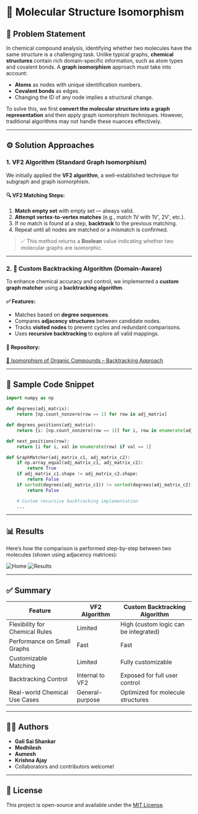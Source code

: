 # 🧪 Molecular Structure Isomorphism

## 🔬 Problem Statement

In chemical compound analysis, identifying whether two molecules have the same structure is a challenging task. Unlike typical graphs, **chemical structures** contain rich domain-specific information, such as atom types and covalent bonds. A **graph isomorphism** approach must take into account:

- **Atoms** as nodes with unique identification numbers.
- **Covalent bonds** as edges.
- Changing the ID of any node implies a structural change.

To solve this, we first **convert the molecular structure into a graph representation** and then apply graph isomorphism techniques. However, traditional algorithms may not handle these nuances effectively.

---

## ⚙️ Solution Approaches

### 1. VF2 Algorithm (Standard Graph Isomorphism)

We initially applied the **VF2 algorithm**, a well-established technique for subgraph and graph isomorphism.

#### 🔍 VF2 Matching Steps:
1. **Match empty set** with empty set — always valid.
2. **Attempt vertex-to-vertex matches** (e.g., match 1V with 1V′, 2V′, etc.).
3. If no match is found at a step, **backtrack** to the previous matching.
4. Repeat until all nodes are matched or a mismatch is confirmed.

> ✅ This method returns a **Boolean** value indicating whether two molecular graphs are isomorphic.

---

### 2. 🧠 Custom Backtracking Algorithm (Domain-Aware)

To enhance chemical accuracy and control, we implemented a **custom graph matcher** using a **backtracking algorithm**.

#### ✅ Features:
- Matches based on **degree sequences**.
- Compares **adjacency structures** between candidate nodes.
- Tracks **visited nodes** to prevent cycles and redundant comparisons.
- Uses **recursive backtracking** to explore all valid mappings.

#### 📁 Repository:
[🔗 Isomorphism of Organic Compounds – Backtracking Approach](https://github.com/GALI-SAI-SHANKAR/Isomorphism-of-Organic-Compounds)

---

## 🧪 Sample Code Snippet

```python
import numpy as np

def degrees(adj_matrix):
    return [np.count_nonzero(row == 1) for row in adj_matrix]

def degrees_positions(adj_matrix):
    return {i: [np.count_nonzero(row == 1)] for i, row in enumerate(adj_matrix)}

def next_positions(row):
    return [i for i, val in enumerate(row) if val == 1]

def GraphMatcher(adj_matrix_c1, adj_matrix_c2):
    if np.array_equal(adj_matrix_c1, adj_matrix_c2):
        return True
    if adj_matrix_c1.shape != adj_matrix_c2.shape:
        return False
    if sorted(degrees(adj_matrix_c1)) != sorted(degrees(adj_matrix_c2)):
        return False

    # Custom recursive backtracking implementation
    ...
```

---

## 📊 Results

Here’s how the comparison is performed step-by-step between two molecules (shown using adjacency matrices):

![Home](https://user-images.githubusercontent.com/80621346/176730119-ca79b1e3-98a8-4530-8506-4d323ec2f616.jpg)
![Results](https://user-images.githubusercontent.com/80621346/176730150-b2c2c285-dcbd-4002-bfdf-c70e3f7a8dea.jpg)

---

## ✅ Summary

| Feature                        | VF2 Algorithm   | Custom Backtracking Algorithm         |
| ------------------------------ | --------------- | ------------------------------------- |
| Flexibility for Chemical Rules | Limited         | High (custom logic can be integrated) |
| Performance on Small Graphs    | Fast            | Fast                                  |
| Customizable Matching          | Limited         | Fully customizable                    |
| Backtracking Control           | Internal to VF2 | Exposed for full user control         |
| Real-world Chemical Use Cases  | General-purpose | Optimized for molecule structures     |

---

## 🧑‍💻 Authors

* **Gali Sai Shankar**
* **Medhilesh**
* **Aumesh**
* **Krishna Ajay**
* Collaborators and contributors welcome!

---

## 📜 License

This project is open-source and available under the [MIT License](LICENSE).

